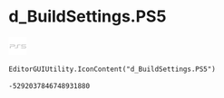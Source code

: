 # d_BuildSettings.PS5
![](/img/d_BuildSettings.PS5.png)

``` CSharp
EditorGUIUtility.IconContent("d_BuildSettings.PS5")
```
```
-5292037846748931880
```
